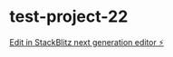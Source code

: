 # test-project-22

[Edit in StackBlitz next generation editor ⚡️](https://stackblitz.com/~/github.com/Martin-koder1/test-project-22)